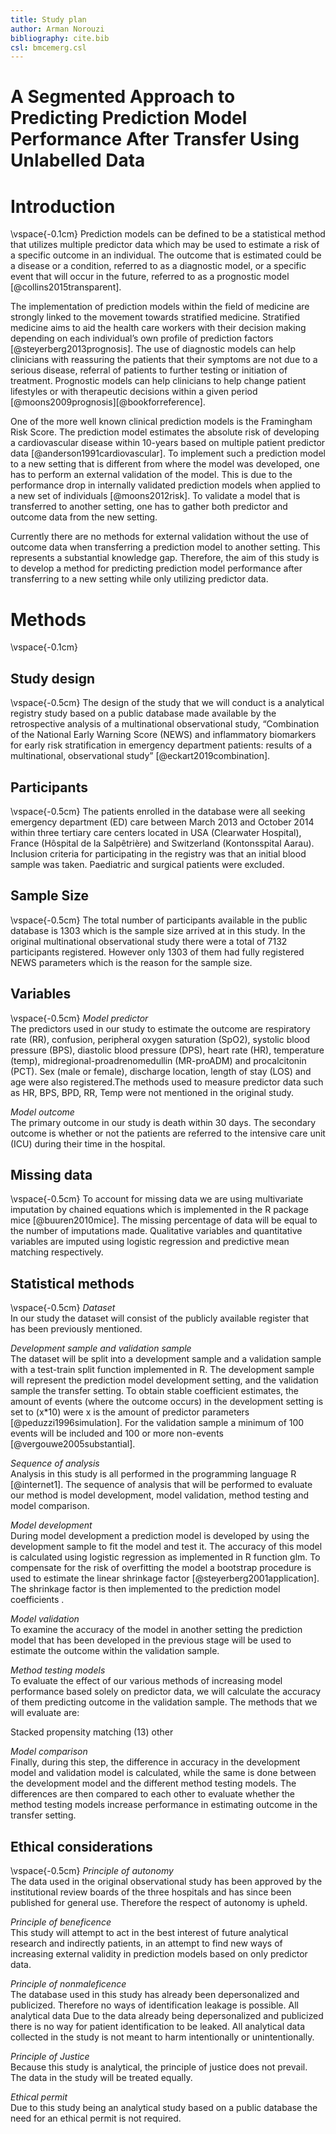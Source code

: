 ```yaml
---
title: Study plan
author: Arman Norouzi
bibliography: cite.bib
csl: bmcemerg.csl
---
```


# A Segmented Approach to Predicting Prediction Model Performance After Transfer Using Unlabelled Data
# Introduction
\vspace{-0.1cm}
Prediction models can be defined to be a statistical method that utilizes multiple predictor data which may be used to estimate a risk of a specific outcome in an individual. The outcome that is estimated could be a disease or a condition, referred to as a diagnostic model, or a specific event that will occur in the future, referred to as a prognostic model [@collins2015transparent].  

The implementation of prediction models within the field of medicine are strongly linked to the movement towards stratified medicine. Stratified medicine aims to aid the health care workers with their decision making depending on each individual’s own profile of prediction factors [@steyerberg2013prognosis]. The use of diagnostic models can help clinicians with reassuring the patients that their symptoms are not due to a serious disease, referral of patients to further testing or initiation of treatment. Prognostic models can help clinicians to help change patient lifestyles or with therapeutic decisions within a given period [@moons2009prognosis][@bookforreference].  

One of the more well known clinical prediction models is the Framingham Risk Score. The prediction model estimates the absolute risk of developing a cardiovascular disease within 10-years based on multiple patient predictor data [@anderson1991cardiovascular]. To implement such a prediction model to a new setting that is different from where the model was developed, one has to perform an external validation of the model. This is due to the performance drop in internally validated prediction models when applied to a new set of individuals [@moons2012risk]. To validate a model that is transferred to another setting, one has to gather both predictor and outcome data from the new setting. 

Currently there are no methods for external validation without the use of outcome data when transferring a prediction model to another setting. This represents a substantial knowledge gap. Therefore, the aim of this study is to develop a method for predicting prediction model performance after transferring to a new setting while only utilizing predictor data.

# Methods
\vspace{-0.1cm}
## Study design
\vspace{-0.5cm}
The design of the study that we will conduct is a analytical registry study based on a public database made available by the retrospective analysis of a multinational observational study, “Combination of the National Early Warning Score (NEWS) and inflammatory biomarkers for early risk stratification in emergency department patients: results of a multinational, observational study” [@eckart2019combination].

## Participants
\vspace{-0.5cm}
The patients enrolled in the database were all seeking emergency department (ED) care between March 2013 and October 2014 within three tertiary care centers located in USA (Clearwater Hospital), France (Hôspital de la Salpêtrière) and Switzerland (Kontonsspital Aarau). Inclusion criteria for participating in the registry was that an initial blood sample was taken. Paediatric and surgical patients were excluded. 

## Sample Size
\vspace{-0.5cm}
The total number of participants available in the public database is 1303 which is the sample size arrived at in this study. In the original multinational observational study there were a total of 7132 participants registered. However only 1303 of them had fully registered NEWS parameters which is the reason for the sample size.

## Variables
\vspace{-0.5cm}
*Model predictor*  
The predictors used in our study to estimate the outcome are respiratory rate (RR), confusion, peripheral oxygen saturation (SpO2), systolic blood pressure (BPS), diastolic blood pressure (DPS), heart rate (HR), temperature (temp), midregional-proadrenomedullin (MR-proADM) and procalcitonin (PCT). Sex (male or female), discharge location, length of stay (LOS) and age were also registered.The methods used to measure predictor data such as HR, BPS, BPD, RR, Temp were not mentioned in the original study.  

*Model outcome*  
The primary outcome in our study is death within 30 days. The secondary outcome is whether or not the patients are referred to the intensive care unit (ICU) during their time in the hospital.

## Missing data
\vspace{-0.5cm}
To account for missing data we are using multivariate imputation by chained equations which is implemented in the R package mice [@buuren2010mice]. The missing percentage of data will be equal to the number of imputations made. Qualitative variables and quantitative variables are imputed using logistic regression and predictive mean matching respectively. 

## Statistical methods
\vspace{-0.5cm}
*Dataset*  
In our study the dataset will consist of the publicly available register that has been previously mentioned.

*Development sample and validation sample*  
The dataset will be split into a development sample and a validation sample with a test-train split function implemented in R. The development sample will represent the prediction model development setting, and the validation sample the transfer setting. To obtain stable coefficient estimates, the amount of events (where the outcome occurs) in the development setting is set to (x*10) were x is the amount of predictor parameters [@peduzzi1996simulation]. For the validation sample a minimum of 100 events will be included and 100 or more non-events [@vergouwe2005substantial].
 
*Sequence of analysis*  
Analysis in this study is all performed in the programming language R [@internet1]. The sequence of analysis that will be performed to evaluate our method is model development, model validation, method testing and model comparison.

*Model development*  
During model development a prediction model is developed by using the development sample to fit the model and test it. The accuracy of this model is calculated using logistic regression as implemented in R function glm. To compensate for the risk of overfitting the model a bootstrap procedure is used to estimate the linear shrinkage factor [@steyerberg2001application]. The shrinkage factor is then implemented to the prediction model coefficients .

*Model validation*  
To examine the accuracy of the model in another setting the prediction model that has been developed in the previous stage will be used to estimate the outcome within the validation sample.

*Method testing models*  
To evaluate the effect of our various methods of increasing model performance based solely on predictor data, we will calculate the accuracy of them predicting outcome in the validation sample. The methods that we will evaluate are:

Stacked propensity matching (13)
other 

*Model comparison*  
Finally, during this step, the difference in accuracy in the development model and validation model is calculated, while the same is done between the development model and the different method testing models. The differences are then compared to each other to evaluate whether the method testing models increase performance in  estimating outcome in the transfer setting. 

## Ethical considerations
\vspace{-0.5cm}
*Principle of autonomy*  
The data used in the original  observational study has been approved by the institutional review boards of the three hospitals and has since been published for general use. Therefore the respect of autonomy is upheld.  

*Principle of beneficence*  
This study will attempt to act in the best interest of future analytical research and indirectly patients, in an attempt to find new ways of increasing external validity in prediction models based on only predictor data.  

*Principle of nonmaleficence*  
The database used in this study has already been depersonalized and publicized. Therefore no ways of identification leakage is possible. All analytical data 
Due to the data already being depersonalized and publicized there is no way for patient identification to be leaked. All analytical data collected in the study is not meant to harm intentionally or unintentionally.  

*Principle of Justice*  
Because this study is analytical, the principle of justice does not prevail. The data in the study will be treated equally.  

*Ethical permit*  
Due to this study being an analytical study based on a public database the need for an ethical permit is not required.  
